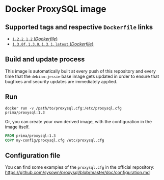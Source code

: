 # Docker ProxySQL image

## Supported tags and respective `Dockerfile` links

-	[`1.2.2`, `1.2` (*Dockerfile*)](https://github.com/primait/docker-proxysql/blob/master/1.2/Dockerfile)
-	[`1.3.0f`, `1.3.0`, `1.3`, `1`, `latest` (*Dockerfile*)](https://github.com/primait/docker-proxysql/blob/master/1.3/Dockerfile)

## Build and update process

This image is automatically built at every push of this repository and every time that the `debian:jessie` base image gets updated in order to ensure that bugfixes and security updates are immediately applied.

## Run

```
docker run -v /path/to/proxysql.cfg:/etc/proxysql.cfg prima/proxysql:1.3
```

Or, you can create your own derived image, with the configuration in the image itself.

```dockerfile
FROM prima/proxysql:1.3
COPY my-config/proxysql.cfg /etc/proxysql.cfg
```

## Configuration file

You can find some examples of the `proxysql.cfg` in the official repository: https://github.com/sysown/proxysql/blob/master/doc/configuration.md
